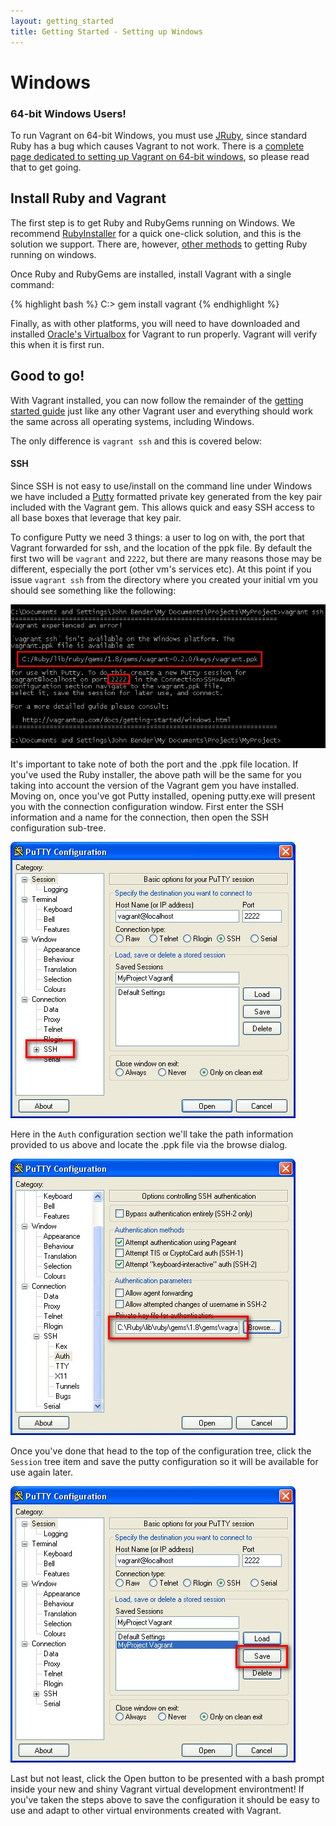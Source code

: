 ```yaml
---
layout: getting_started
title: Getting Started - Setting up Windows
---
```

# Windows

<div class="info">
  <h3>64-bit Windows Users!</h3>
  <p>
    To run Vagrant on 64-bit Windows, you must use <a href="http://jruby.org">JRuby</a>,
    since standard Ruby has a bug which causes Vagrant to not work.
    There is a <a href="/docs/getting-started/setup/windows_x64.html">complete page
    dedicated to setting up Vagrant on 64-bit windows</a>, so please
    read that to get going.
  </p>
</div>

## Install Ruby and Vagrant

The first step is to get Ruby and RubyGems running on Windows. We recommend [RubyInstaller](http://rubyinstaller.org/) for
a quick one-click solution, and this is the solution we support. There are, however, [other methods](http://www.ruby-lang.org/en/downloads/) to getting
Ruby running on windows.

Once Ruby and RubyGems are installed, install Vagrant with a single command:

{% highlight bash %}
C:\> gem install vagrant
{% endhighlight %}

Finally, as with other platforms, you will need to have downloaded and installed [Oracle's Virtualbox](http://www.virtualbox.org/)
for Vagrant to run properly. Vagrant will verify this when it is first run.

## Good to go!

With Vagrant installed, you can now follow the remainder of the [getting started guide](/docs/getting-started/index.html)
just like any other Vagrant user and everything should work the same across all
operating systems, including Windows.

The only difference is `vagrant ssh` and this is covered below:

#### SSH

Since SSH is not easy to use/install on the command line under Windows we have included
a [Putty](http://www.chiark.greenend.org.uk/~sgtatham/putty/download.html) formatted private
key generated from the key pair included with the Vagrant gem. This allows quick and easy SSH
access to all base boxes that leverage that key pair.

To configure Putty we need 3 things: a user to log on with, the port that Vagrant forwarded for ssh,
and the location of the ppk file. By default the first two will be `vagrant` and `2222`, but there
are many reasons those may be different, especially the port (other vm's services etc). At this point
if you issue `vagrant ssh` from the directory where you created your initial vm you should see
something like the following:

![No Vagrant SSH On Windows](/images/windows/port_and_ppk_path.jpg)

It's important to take note of both the port and the .ppk file location. If you've used the Ruby installer,
the above path will be the same for you taking into account the version of the Vagrant gem you have installed.
Moving on, once you've got Putty installed, opening putty.exe will present you with the connection
configuration window. First enter the SSH information and a name for the connection, then open the SSH
configuration sub-tree.

![Vagrant SSH Info Putty](/images/windows/putty_first_screen.jpg)

Here in the `Auth` configuration section we'll take the path information provided to us above and locate
the .ppk file via the browse dialog.

![PPK Selection](/images/windows/ppk_selection.jpg)

Once you've done that head to the top of the configuration tree, click the `Session` tree item and save
the putty configuration so it will be available for use again later.

![Save Result](/images/windows/save_result.jpg)

Last but not least, click the Open button to be presented with a bash prompt inside your new and shiny
Vagrant virtual development environtment! If you've taken the steps above to save the configuration it
should be easy to use and adapt to other virtual environments created with Vagrant.



